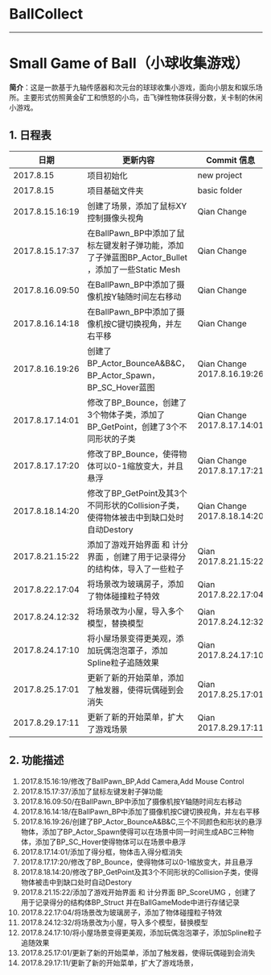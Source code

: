 # BallCollect
---

# Small Game of Ball（小球收集游戏）
**简介**：这是一款基于九轴传感器和次元台的球球收集小游戏，面向小朋友和娱乐场所。主要形式仿照黄金矿工和愤怒的小鸟，击飞弹性物体获得分数，关卡制的休闲小游戏。

## 1. 日程表
日期|更新内容|Commit 信息|
---|---|---|
2017.8.15|项目初始化|new project|
2017.8.15|项目基础文件夹|basic folder|
2017.8.15.16:19|创建了场景，添加了鼠标XY控制摄像头视角|Qian Change|
2017.8.15.17:37|在BallPawn_BP中添加了鼠标左键发射子弹功能，添加了子弹蓝图BP_Actor_Bullet ，添加了一些Static Mesh|Qian Change|
2017.8.16.09:50|在BallPawn_BP中添加了摄像机按Y轴随时间左右移动|Qian Change|
2017.8.16.14:18|在BallPawn_BP中添加了摄像机按C键切换视角，并左右平移|Qian Change|
2017.8.16.19:26|创建了BP_Actor_BounceA&B&C，BP_Actor_Spawn，BP_SC_Hover蓝图|Qian Change 2017.8.16.19:26|
2017.8.17.14:01|修改了BP_Bounce，创建了3个物体子类，添加了BP_GetPoint，创建了3个不同形状的子类|Qian Change 2017.8.17.14:01|
2017.8.17.17:20|修改了BP_Bounce，使得物体可以0-1缩放变大，并且悬浮|Qian Change 2017.8.17.17:21|
2017.8.18.14:20|修改了BP_GetPoint及其3个不同形状的Collision子类，使得物体被击中到缺口处时自动Destory|Qian Change 2017.8.18.14:20|
2017.8.21.15:22|添加了游戏开始界面 和 计分界面 ，创建了用于记录得分的结构体，导入了一些粒子 |Qian 2017.8.21.15:22|
2017.8.22.17:04|将场景改为玻璃房子，添加了物体碰撞粒子特效 |Qian 2017.8.22.17:04|
2017.8.24.12:32|将场景改为小屋，导入多个模型，替换模型 |Qian 2017.8.24.12:32|
2017.8.24.17:10|将小屋场景变得更美观，添加玩偶泡泡罩子，添加Spline粒子追随效果 |Qian 2017.8.24.17:10|
2017.8.25.17:01|更新了新的开始菜单，添加了触发器，使得玩偶碰到会消失 |Qian 2017.8.25.17:01|
2017.8.29.17:11|更新了新的开始菜单，扩大了游戏场景 |Qian 2017.8.29.17:11|


## 2. 功能描述

1. 2017.8.15.16:19/修改了BallPawn_BP,Add Camera,Add Mouse Control
2. 2017.8.15.17:37/添加了鼠标左键发射子弹功能
3. 2017.8.16.09:50/在BallPawn_BP中添加了摄像机按Y轴随时间左右移动
4. 2017.8.16.14:18/在BallPawn_BP中添加了摄像机按C键切换视角，并左右平移
5. 2017.8.16.19:26/创建了BP_Actor_BounceA&B&C,三个不同颜色和形状的悬浮物体，添加了BP_Actor_Spawn使得可以在场景中同一时间生成ABC三种物体，添加了BP_SC_Hover使得物体可以在场景中悬浮
6. 2017.8.17.14:01/添加了得分框，物体击入得分框消失
7. 2017.8.17.17:20/修改了BP_Bounce，使得物体可以0-1缩放变大，并且悬浮
8. 2017.8.18.14:20/修改了BP_GetPoint及其3个不同形状的Collision子类，使得物体被击中到缺口处时自动Destory
9. 2017.8.21.15:22/添加了游戏开始界面 和 计分界面 BP_ScoreUMG ，创建了用于记录得分的结构体BP_Struct 并在BallGameMode中进行存储记录
10. 2017.8.22.17:04/将场景改为玻璃房子，添加了物体碰撞粒子特效
11. 2017.8.24.12:32/将场景改为小屋，导入多个模型，替换模型
12. 2017.8.24.17:10/将小屋场景变得更美观，添加玩偶泡泡罩子，添加Spline粒子追随效果
13. 2017.8.25.17:01/更新了新的开始菜单，添加了触发器，使得玩偶碰到会消失
13. 2017.8.29.17:11/更新了新的开始菜单，扩大了游戏场景，
